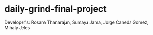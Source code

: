 # daily-grind-final-project
Developer's: 
Rosana Thanarajan,
Sumaya Jama,
Jorge Caneda Gomez,
Mihaly Jeles
